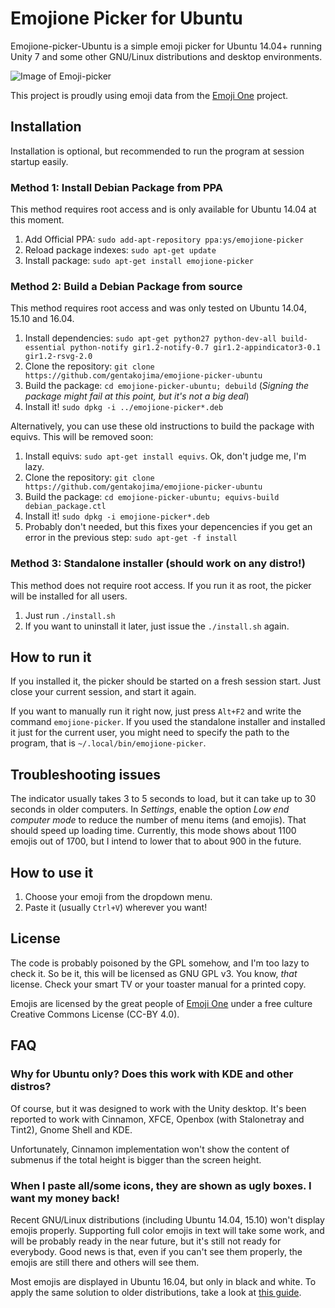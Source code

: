 # Emojione Picker for Ubuntu

Emojione-picker-Ubuntu is a simple emoji picker for Ubuntu 14.04+ running Unity 7 and some other GNU/Linux distributions and desktop environments.

![Image of Emoji-picker](https://raw.githubusercontent.com/gentakojima/emojione-picker-ubuntu/master/screenshot.png)

This project is proudly using emoji data from the [Emoji One](http://emojione.com/) project.

## Installation

Installation is optional, but recommended to run the program at session startup easily. 

### Method 1: Install Debian Package from PPA

This method requires root access and is only available for Ubuntu 14.04 at this moment.

  1. Add Official PPA: `sudo add-apt-repository ppa:ys/emojione-picker`
  2. Reload package indexes: `sudo apt-get update`
  3. Install package: `sudo apt-get install emojione-picker`

### Method 2: Build a Debian Package from source

This method requires root access and was only tested on Ubuntu 14.04, 15.10 and 16.04.

  1. Install dependencies: `sudo apt-get python27 python-dev-all build-essential python-notify gir1.2-notify-0.7 gir1.2-appindicator3-0.1 gir1.2-rsvg-2.0`
  2. Clone the repository: `git clone https://github.com/gentakojima/emojione-picker-ubuntu`
  3. Build the package: `cd emojione-picker-ubuntu; debuild` (*Signing the package might fail at this point, but it's not a big deal*)
  4. Install it! `sudo dpkg -i ../emojione-picker*.deb`

Alternatively, you can use these old instructions to build the package with equivs. This will be removed soon:

  1. Install equivs: `sudo apt-get install equivs`. Ok, don't judge me, I'm lazy.
  2. Clone the repository: `git clone https://github.com/gentakojima/emojione-picker-ubuntu`
  3. Build the package: `cd emojione-picker-ubuntu; equivs-build debian_package.ctl`
  4. Install it! `sudo dpkg -i emojione-picker*.deb`
  5. Probably don't needed, but this fixes your depencencies if you get an error in the previous step: `sudo apt-get -f install`

### Method 3: Standalone installer (should work on any distro!)

This method does not require root access. If you run it as root, the picker will be installed for all users.

  1. Just run `./install.sh`
  2. If you want to uninstall it later, just issue the `./install.sh` again.

## How to run it

If you installed it, the picker should be started on a fresh session start. Just close your current session, and start it again.

If you want to manually run it right now, just press `Alt+F2` and write the command `emojione-picker`. If you used the standalone installer and installed it just for the current user, you might need to specify the path to the program, that is `~/.local/bin/emojione-picker`.

## Troubleshooting issues

The indicator usually takes 3 to 5 seconds to load, but it can take up to 30 seconds in older computers. In *Settings*, enable the option *Low end computer mode* to reduce the number of menu items (and emojis). That should speed up loading time. Currently, this mode shows about 1100 emojis out of 1700, but I intend to lower that to about 900 in the future.

## How to use it

  1. Choose your emoji from the dropdown menu.
  2. Paste it (usually `Ctrl+V`) wherever you want!

## License

The code is probably poisoned by the GPL somehow, and I'm too lazy to check it. So be it, this will be licensed as GNU GPL v3. You know, *that* license. Check your smart TV or your toaster manual for a printed copy.

Emojis are licensed by the great people of [Emoji One](http://emojione.com/) under a free culture Creative Commons License (CC-BY 4.0).

## FAQ

### Why for Ubuntu only? Does this work with KDE and other distros?

Of course, but it was designed to work with the Unity desktop. It's been reported to work with Cinnamon, XFCE, Openbox (with Stalonetray and Tint2), Gnome Shell and KDE. 

Unfortunately, Cinnamon implementation won't show the content of submenus if the total height is bigger than the screen height.

### When I paste all/some icons, they are shown as ugly boxes. I want my money back!

Recent GNU/Linux distributions (including Ubuntu 14.04, 15.10) won't display emojis properly. Supporting full color emojis in text will take some work, and will be probably ready in the near future, but it's still not ready for everybody. Good news is that, even if you can't see them properly, the emojis are still there and others will see them.

Most emojis are displayed in Ubuntu 16.04, but only in black and white. To apply the same solution to older distributions, take a look at [this guide](http://www.omgubuntu.co.uk/2014/11/see-install-use-emoji-symbols-ubuntu-linux).
